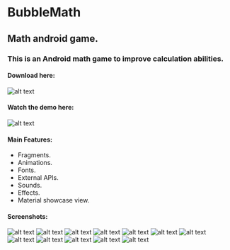 # BubbleMath
## Math android game.

### This is an Android math game to improve calculation abilities.

#### Download here:
![alt text](https://github.com/menaov/BubbleMath/blob/master/Screenshots/13.jpg "Download")

#### Watch the demo here:
![alt text](https://github.com/menaov/BubbleMath/blob/master/Screenshots/14.jpg "Download")

#### Main Features:
* Fragments.
* Animations.
* Fonts.
* External APIs.
* Sounds.
* Effects.
* Material showcase view.

#### Screenshots:
![alt text](https://github.com/menaov/BubbleMath/blob/master/Screenshots/1.jpg "BubbleMath")
![alt text](https://github.com/menaov/BubbleMath/blob/master/Screenshots/2.jpg "BubbleMath")
![alt text](https://github.com/menaov/BubbleMath/blob/master/Screenshots/3.jpg "BubbleMath")
![alt text](https://github.com/menaov/BubbleMath/blob/master/Screenshots/4.jpg "BubbleMath")
![alt text](https://github.com/menaov/BubbleMath/blob/master/Screenshots/5.jpg "BubbleMath")
![alt text](https://github.com/menaov/BubbleMath/blob/master/Screenshots/6.jpg "BubbleMath")
![alt text](https://github.com/menaov/BubbleMath/blob/master/Screenshots/7.jpg "BubbleMath")
![alt text](https://github.com/menaov/BubbleMath/blob/master/Screenshots/8.jpg "BubbleMath")
![alt text](https://github.com/menaov/BubbleMath/blob/master/Screenshots/9.jpg "BubbleMath")
![alt text](https://github.com/menaov/BubbleMath/blob/master/Screenshots/10.jpg "BubbleMath")
![alt text](https://github.com/menaov/BubbleMath/blob/master/Screenshots/11.jpg "BubbleMath")
![alt text](https://github.com/menaov/BubbleMath/blob/master/Screenshots/12.jpg "BubbleMath")